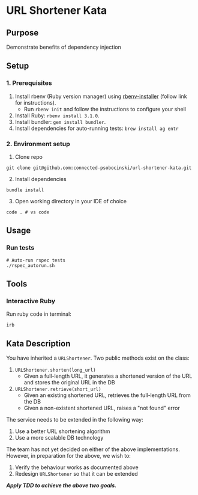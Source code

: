 # URL Shortener Kata

## Purpose

Demonstrate benefits of dependency injection

## Setup

### 1. Prerequisites

1. Install rbenv (Ruby version manager) using [rbenv-installer](https://github.com/rbenv/rbenv-installer) (follow link for instructions).
    - Run `rbenv init` and follow the instructions to configure your shell
1. Install Ruby: `rbenv install 3.1.0`.
1. Install bundler: `gem install bundler`.
1. Install dependencies for auto-running tests: `brew install ag entr`

### 2. Environment setup

1. Clone repo
```
git clone git@github.com:connected-psobocinski/url-shortener-kata.git
```

2. Install dependencies
```
bundle install
```

3. Open working directory in your IDE of choice
```
code . # vs code
```

## Usage

### Run tests

```
# Auto-run rspec tests
./rspec_autorun.sh
```

## Tools

### Interactive Ruby

Run ruby code in terminal:
```
irb
```

## Kata Description

You have inherited a `URLShortener`. Two public methods exist on the class:

1. `URLShortener.shorten(long_url)`
    - Given a full-length URL, it generates a shortened version of the URL and stores the original URL in the DB
2. `URLShortener.retrieve(short_url)`
    - Given an existing shortened URL, retrieves the full-length URL from the DB
    - Given a non-existent shortened URL, raises a "not found" error

The service needs to be extended in the following way:

1. Use a better URL shortening algorithm
2. Use a more scalable DB technology

The team has not yet decided on either of the above implementations. However, in preparation for the above, we wish to:

1. Verify the behaviour works as documented above
2. Redesign `URLShortener` so that it can be extended

_**Apply TDD to achieve the above two goals.**_
